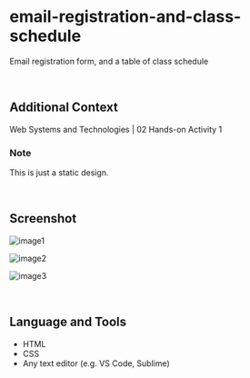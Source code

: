 # email-registration-and-class-schedule

Email registration form, and a table of class schedule

<br>

## Additional Context

Web Systems and Technologies | 02 Hands-on Activity 1

### Note

This is just a static design.

<br>

## Screenshot

![image1](https://user-images.githubusercontent.com/84888155/137609772-39459e83-9ce9-46e9-a532-90160438019e.PNG)

![image2](https://user-images.githubusercontent.com/84888155/137609778-ec48748e-b5e1-434a-aabc-839abe7a5d7e.PNG)

![image3](https://user-images.githubusercontent.com/84888155/137609792-84239d67-6d1c-4bb7-8012-5b2cccd0a0e5.PNG)


<br>

## Language and Tools

- HTML
- CSS
- Any text editor (e.g. VS Code, Sublime)
